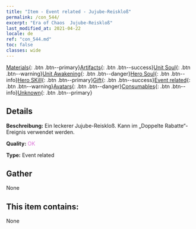 ```yaml
---
title: "Item - Event related - Jujube-​Reiskloß"
permalink: /con_544/
excerpt: "Era of Chaos  Jujube-​Reiskloß"
last_modified_at: 2021-04-22
locale: de
ref: "con_544.md"
toc: false
classes: wide
---
```

 [Materials](/ItemsDE/){: .btn .btn--primary}[Artifacts](/ItemsDE/Artifacts/){: .btn .btn--success}[Unit Soul](/ItemsDE/UnitSoul/){: .btn .btn--warning}[Unit Awakening](/ItemsDE/UnitAwakening/){: .btn .btn--danger}[Hero Soul](/ItemsDE/HeroSoul/){: .btn .btn--info}[Hero SKill](/ItemsDE/HeroSkill/){: .btn .btn--primary}[Gift](/ItemsDE/Gift/){: .btn .btn--success}[Event related](/ItemsDE/Events/){: .btn .btn--warning}[Avatars](/ItemsDE/Avatars/){: .btn .btn--danger}[Consumables](/ItemsDE/Consumables/){: .btn .btn--info}[Unknown](/ItemsDE/Unknown/){: .btn .btn--primary}

## Details
 **Beschreibung:** Ein leckerer Jujube-Reiskloß. Kann im „Doppelte Rabatte“-Ereignis verwendet werden.

 **Quality:** <span style="color: #DA70D6">OK</span>

 **Type:** Event related

## Gather

  None

## This item contains:

  None

